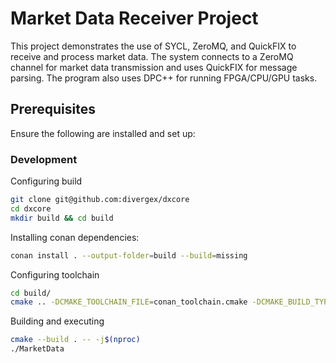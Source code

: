 
# Market Data Receiver Project

This project demonstrates the use of SYCL, ZeroMQ, and QuickFIX to receive and process market data. The system connects to a ZeroMQ channel for market data transmission and uses QuickFIX for message parsing. The program also uses DPC++ for running FPGA/CPU/GPU tasks.

## Prerequisites

Ensure the following are installed and set up:

### Development

Configuring build
```bash
git clone git@github.com:divergex/dxcore
cd dxcore
mkdir build && cd build
```

Installing conan dependencies:
```bash
conan install . --output-folder=build --build=missing
```

Configuring toolchain
```bash
cd build/
cmake .. -DCMAKE_TOOLCHAIN_FILE=conan_toolchain.cmake -DCMAKE_BUILD_TYPE=Release
```

Building and executing
```bash
cmake --build . -- -j$(nproc)
./MarketData
```

